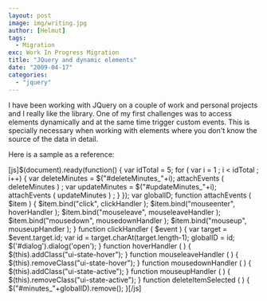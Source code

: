 ```yaml
---
layout: post
image: img/writing.jpg
author: [Helmut]
tags:
  - Migration
exc: Work In Progress Migration
title: "JQuery and dynamic elements"
date: "2009-04-17"
categories: 
  - "jquery"
---
```


I have been working with JQuery on a couple of work and personal projects and I really like the library. One of my first challenges was to access elements dynamically and at the same time trigger custom events. This is specially necessary when working with elements where you don't know the source of the data in detail.

Here is a sample as a reference:

\[js\]$(document).ready(function() { var idTotal = 5; for ( var i = 1 ; i < idTotal ; i++) { var deleteMinutes = $("#deleteMinutes\_"+i); attachEvents ( deleteMinutes ) ; var updateMinutes = $("#updateMinutes\_"+i); attachEvents ( updateMinutes ) ; } }); var globalID; function attachEvents ( $item ) { $item.bind("click", clickHandler ); $item.bind("mouseenter", hoverHandler ); $item.bind("mouseleave", mouseleaveHandler ); $item.bind("mousedown", mousedownHandler ); $item.bind("mouseup", mouseupHandler ); } function clickHandler ( $event ) { var target = $event.target.id; var id = target.charAt(target.length-1); globalID = id; $('#dialog').dialog('open'); } function hoverHandler ( ) { $(this).addClass("ui-state-hover"); } function mouseleaveHandler ( ) { $(this).removeClass("ui-state-hover"); } function mousedownHandler ( ) { $(this).addClass("ui-state-active"); } function mouseupHandler ( ) { $(this).removeClass("ui-state-active"); } function deleteItemSelected ( ) { $("#minutes\_"+globalID).remove(); }\[/js\]
